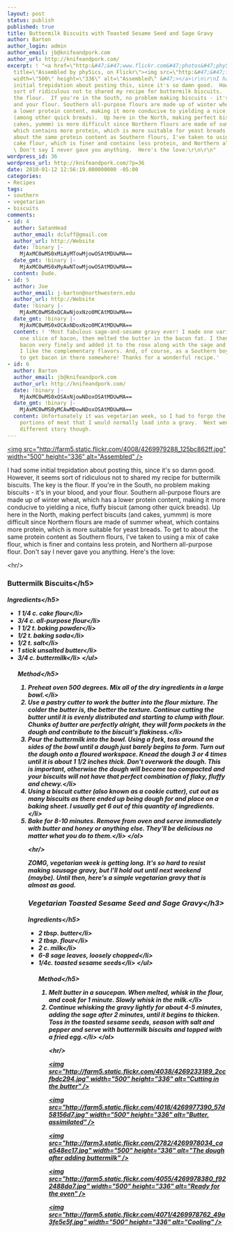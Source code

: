 ```yaml
---
layout: post
status: publish
published: true
title: Buttermilk Biscuits with Toasted Sesame Seed and Sage Gravy
author: Barton
author_login: admin
author_email: jb@knifeandpork.com
author_url: http://knifeandpork.com/
excerpt: ! "<a href=\"http:&#47;&#47;www.flickr.com&#47;photos&#47;phy5ics&#47;4269979288&#47;\"
  title=\"Assembled by phy5ics, on Flickr\"><img src=\"http:&#47;&#47;farm5.static.flickr.com&#47;4008&#47;4269979288_125bc862ff.jpg\"
  width=\"500\" height=\"336\" alt=\"Assembled\" &#47;></a>\r\n\r\nI had some
  initial trepidation about posting this, since it's so damn good.  However, it seems
  sort of ridiculous not to shared my recipe for buttermilk biscuits.  The key is
  the flour.  If you're in the South, no problem making biscuits - it's in your blood,
  and your flour. Southern all-purpose flours are made up of winter wheat, which has
  a lower protein content, making it more conducive to yielding a nice, fluffy biscuit
  (among other quick breads).  Up here in the North, making perfect biscuits (and
  cakes, yummm) is more difficult since Northern flours are made of summer wheat,
  which contains more protein, which is more suitable for yeast breads.  To get to
  about the same protein content as Southern flours, I've taken to using a mix of
  cake flour, which is finer and contains less protein, and Northern all-purpose flour.
  \ Don't say I never gave you anything.  Here's the love:\r\n\r\n"
wordpress_id: 36
wordpress_url: http://knifeandpork.com/?p=36
date: 2010-01-12 12:56:19.000000000 -05:00
categories:
- Recipes
tags:
- southern
- vegetarian
- biscuits
comments:
- id: 4
  author: SatanHead
  author_email: dcluff@gmail.com
  author_url: http://Website
  date: !binary |-
    MjAxMC0wMS0xMiAyMTowMjowOSAtMDUwMA==
  date_gmt: !binary |-
    MjAxMC0wMS0xMyAwNTowMjowOSAtMDUwMA==
  content: Dude.
- id: 5
  author: Joe
  author_email: j-barton@northwestern.edu
  author_url: http://Website
  date: !binary |-
    MjAxMC0wMS0xOCAwNjoxNzo0MCAtMDUwMA==
  date_gmt: !binary |-
    MjAxMC0wMS0xOCAxNDoxNzo0MCAtMDUwMA==
  content: ! 'Most fabulous sage-and-sesame gravy ever! I made one variation: I sauteed
    one slice of bacon, then melted the butter in the bacon fat. I then chopped the
    bacon very finely and added it to the roux along with the sage and sesame seeds.
    I like the complementary flavors. And, of course, as a Southern boy, I''ve got
    to get bacon in there somewhere! Thanks for a wonderful recipe.'
- id: 6
  author: Barton
  author_email: jb@knifeandpork.com
  author_url: http://knifeandpork.com/
  date: !binary |-
    MjAxMC0wMS0xOSAxNjowNDoxOSAtMDUwMA==
  date_gmt: !binary |-
    MjAxMC0wMS0yMCAwMDowNDoxOSAtMDUwMA==
  content: Unfortunately it was vegetarian week, so I had to forgo the usual heaping
    portions of meat that I would normally load into a gravy.  Next week is an entirely
    different story though.
---
```

<a href="http:&#47;&#47;www.flickr.com&#47;photos&#47;phy5ics&#47;4269979288&#47;" title="Assembled by phy5ics, on Flickr"><img src="http:&#47;&#47;farm5.static.flickr.com&#47;4008&#47;4269979288_125bc862ff.jpg" width="500" height="336" alt="Assembled" &#47;></a>

I had some initial trepidation about posting this, since it's so damn good.  However, it seems sort of ridiculous not to shared my recipe for buttermilk biscuits.  The key is the flour.  If you're in the South, no problem making biscuits - it's in your blood, and your flour. Southern all-purpose flours are made up of winter wheat, which has a lower protein content, making it more conducive to yielding a nice, fluffy biscuit (among other quick breads).  Up here in the North, making perfect biscuits (and cakes, yummm) is more difficult since Northern flours are made of summer wheat, which contains more protein, which is more suitable for yeast breads.  To get to about the same protein content as Southern flours, I've taken to using a mix of cake flour, which is finer and contains less protein, and Northern all-purpose flour.  Don't say I never gave you anything.  Here's the love:

<a id="more"></a><a id="more-36"></a>
<hr&#47;>
<h3>Buttermilk Biscuits<&#47;h5>
<h5>Ingredients<&#47;h5>
<ul>
<li>1 1&#47;4 c. cake flour<&#47;li>
<li>3&#47;4 c. all-purpose flour<&#47;li>
<li>1 1&#47;2 t. baking powder<&#47;li>
<li>1&#47;2 t. baking soda<&#47;li>
<li>1&#47;2 t. salt<&#47;li>
<li>1 stick unsalted butter<&#47;li>
<li>3&#47;4 c. buttermilk<&#47;li>
<&#47;ul>

<h5>Method<&#47;h5>
<ol>
<li>Preheat oven 500 degrees.  Mix all of the dry ingredients in a large bowl.<&#47;li>
<li>Use a pastry cutter to work the butter into the flour mixture.  The colder the butter is, the better the texture.  Continue cutting the butter until it is evenly distributed and starting to clump with flour.  Chunks of butter are perfectly alright, they will form pockets in the dough and contribute to the biscuit's flakiness.<&#47;li>
<li>Pour the buttermilk into the bowl.  Using a fork, toss around the sides of the bowl until a dough just barely begins to form.  Turn out the dough onto a floured workspace.  Knead the dough 3 or 4 times until it is about 1 1&#47;2 inches thick.  Don't overwork the dough.  This is important, otherwise the dough will become too compacted and your biscuits will not have that perfect combination of flaky, fluffy and chewy.<&#47;li>
<li>Using a biscuit cutter (also known as a cookie cutter), cut out as many biscuits as there ended up being dough for and place on a baking sheet.  I usually get 6 out of this quantity of ingredients.<&#47;li>
<li>Bake for 8-10 minutes.  Remove from oven and serve immediately with butter and honey or anything else.  They'll be delicious no matter what you do to them.<&#47;li>
<&#47;ol>

<hr&#47;>

ZOMG, vegetarian week is getting long.  It's so hard to resist making sausage gravy, but I'll hold out until next weekend (maybe).  Until then, here's a simple vegetarian gravy that is almost as good.

<h3>Vegetarian Toasted Sesame Seed and Sage Gravy<&#47;h3>
<h5>Ingredients<&#47;h5>
<ul>
<li>2 tbsp. butter<&#47;li>
<li>2 tbsp. flour<&#47;li>
<li>2 c. milk<&#47;li>
<li>6-8 sage leaves, loosely chopped<&#47;li>
<li>1&#47;4c. toasted sesame seeds<&#47;li>
<&#47;ul>

<h5>Method<&#47;h5>
<ol>
<li>Melt butter in a saucepan.  When melted, whisk in the flour, and cook for 1 minute.  Slowly whisk in the milk.<&#47;li>
<li>Continue whisking the gravy lightly for about 4-5 minutes, adding the sage after 2 minutes, until it begins to thicken.  Toss in the toasted sesame seeds, season with salt and pepper and serve with buttermilk biscuits and topped with a fried egg.<&#47;li>
<&#47;ol>

<hr&#47;>

<a href="http:&#47;&#47;www.flickr.com&#47;photos&#47;phy5ics&#47;4269233189&#47;" title="Cutting in the butter by phy5ics, on Flickr"><img src="http:&#47;&#47;farm5.static.flickr.com&#47;4038&#47;4269233189_2ccfbdc294.jpg" width="500" height="336" alt="Cutting in the butter" &#47;></a>

<a href="http:&#47;&#47;www.flickr.com&#47;photos&#47;phy5ics&#47;4269977390&#47;" title="Butter, assimilated by phy5ics, on Flickr"><img src="http:&#47;&#47;farm5.static.flickr.com&#47;4018&#47;4269977390_57d58156d7.jpg" width="500" height="336" alt="Butter, assimilated" &#47;></a>

<a href="http:&#47;&#47;www.flickr.com&#47;photos&#47;phy5ics&#47;4269978034&#47;" title="The dough after adding buttermilk by phy5ics, on Flickr"><img src="http:&#47;&#47;farm3.static.flickr.com&#47;2782&#47;4269978034_caa548ec17.jpg" width="500" height="336" alt="The dough after adding buttermilk" &#47;></a>

<a href="http:&#47;&#47;www.flickr.com&#47;photos&#47;phy5ics&#47;4269978380&#47;" title="Ready for the oven by phy5ics, on Flickr"><img src="http:&#47;&#47;farm5.static.flickr.com&#47;4055&#47;4269978380_f922488da7.jpg" width="500" height="336" alt="Ready for the oven" &#47;></a>

<a href="http:&#47;&#47;www.flickr.com&#47;photos&#47;phy5ics&#47;4269978762&#47;" title="Cooling by phy5ics, on Flickr"><img src="http:&#47;&#47;farm5.static.flickr.com&#47;4071&#47;4269978762_49a3fe5e5f.jpg" width="500" height="336" alt="Cooling" &#47;></a>
